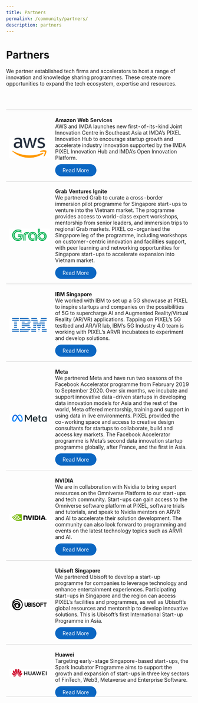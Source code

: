 ```yaml
---
title: Partners
permalink: /community/partners/
description: partners
---
```


# Partners
 
We partner established tech firms and accelerators to host a range of innovation and knowledge sharing programmes. These create more opportunities to expand the tech ecosystem, expertise and resources.

<table>
    <tr>
        <br><br>
        </td>
    </tr>
    <tr>
        <td style="width:25%; border-top:0.75px solid lightgrey; border-bottom:0.75px solid lightgrey;">
            <br><img src="/images/Community/Partners/AWS.png">
        </td>
        <td style="border-top:0.75px solid lightgrey; border-bottom:0.75px solid lightgrey;">
            <br><b>Amazon Web Services</b>
            <br> AWS and IMDA launches new first-of-its-kind Joint Innovation Centre in Southeast Asia at IMDA’s PIXEL Innovation Hub to encourage startup growth and accelerate industry innovation supported by the IMDA PIXEL Innovation Hub and IMDA’s Open Innovation Platform.
            <br><br><a href="https://www.aboutamazon.sg/news/aws/aws-and-imda-launch-first-of-its-kind-joint-innovation-centre-in-southeast-asia-to-deepen-collaboration-and-industry-innovation" target="_blank" style="background-color: #0A66C2; color: white; text-decoration: none; border-radius: 100px; padding-left: 20px; padding-right: 20px; padding-top:8px; padding-bottom:8px">Read More</a><br><br>
        </td>
    </tr>
    <tr>
        <td style="width:25%; border-top:0.75px solid lightgrey; border-bottom:0.75px solid lightgrey;">
            <br><img src="/images/Community/Partners/Grab.png">
        </td>
        <td style="border-top:0.75px solid lightgrey; border-bottom:0.75px solid lightgrey;">
            <br><b>Grab Ventures Ignite</b>
            <br>We partnered Grab to curate a cross-border immersion pilot programme for Singapore start-ups to venture into the Vietnam market. The programme provides access to world-class expert workshops, mentorship from senior leaders, and immersion trips to regional Grab markets. PIXEL co-organised the Singapore leg of the programme, including workshops on customer-centric innovation and facilities support, with peer learning and networking opportunities for Singapore start-ups to accelerate expansion into Vietnam market.
            <br><br><a href="https://www.grab.com/sg/press/business/grab-collaborates-with-imda-to-pilot-grab-ventures-ignite-in-singapore/" target="_blank" style="background-color: #0A66C2; color: white; text-decoration: none; border-radius: 100px; padding-left: 20px; padding-right: 20px; padding-top:8px; padding-bottom:8px">Read More</a><br><br>
        </td>
    </tr>
    <tr>
        <td style="width:25%; border-top:0.75px solid lightgrey; border-bottom:0.75px solid lightgrey;">
            <br><img src="/images/Community/Partners/IBM.png">
        </td>
        <td style="border-top:0.75px solid lightgrey; border-bottom:0.75px solid lightgrey;">
            <br><b>IBM Singapore</b>
            <br>We worked with IBM to set up a 5G showcase at PIXEL to inspire startups and companies on the possibilities of 5G to supercharge AI and Augmented Reality/Virtual Reality (AR/VR) applications. Tapping on PIXEL’s 5G testbed and AR/VR lab, IBM’s 5G Industry 4.0 team is working with PIXEL’s ARVR incubatees to experiment and develop solutions.
            <br><br><a href="https://www.imda.gov.sg/Content-and-News/Media-Releases-and-Speeches/Media-Releases/2020/IBM-IMDA-M1-and-Samsung-to-Collaborate-on-Singapores-First-5G-Industry-4_0-Trial" target="_blank" style="background-color: #0A66C2; color: white; text-decoration: none; border-radius: 100px; padding-left: 20px; padding-right: 20px; padding-top:8px; padding-bottom:8px">Read More</a><br><br>
        </td>
    </tr>
    <tr>
        <td style="width:25%; border-top:0.75px solid lightgrey; border-bottom:0.75px solid lightgrey;">
            <br><img src="/images/Community/Partners/Meta.png">
        </td>
        <td style="border-top:0.75px solid lightgrey; border-bottom:0.75px solid lightgrey;">
            <br><b>Meta</b>
            <br>We partnered Meta and have run two seasons of the Facebook Accelerator programme from February 2019 to September 2020. Over six months, we incubate and support innovative data-driven startups in developing data innovation models for Asia and the rest of the world, Meta offered mentorship, training and support in using data in live environments. PIXEL provided the co-working space and access to creative design consultants for startups to collaborate, build and access key markets. The Facebook Accelerator programme is Meta’s second data innovation startup programme globally, after France, and the first in Asia.
            <br><br><a href="https://www.mci.gov.sg/pressroom/news-and-stories/pressroom/2021/3/speech-by-minister-s-iswaran-at-launch-of-upskill-with-facebook-singapore?page=10" target="_blank" style="background-color: #0A66C2; color: white; text-decoration: none; border-radius: 100px; padding-left: 20px; padding-right: 20px; padding-top:8px; padding-bottom:8px">Read More</a><br><br>
        </td>
    </tr>
    <tr>
        <td style="width:25%; border-top:0.75px solid lightgrey; border-bottom:0.75px solid lightgrey;">
            <br><img src="/images/Community/Partners/Nvidia.png">
        </td>
        <td style="border-top:0.75px solid lightgrey; border-bottom:0.75px solid lightgrey;">
		    <br><b>NVIDIA</b> 
            <br>We are in collaboration with Nvidia to bring expert resources on the Omniverse Platform to our start-ups and tech community. Start-ups can gain access to the Omniverse software platform at PIXEL, software trials and tutorials, and speak to Nvidia mentors on ARVR and AI to accelerate their solution development. The community can also look forward to programming and events on the latest technology topics such as ARVR and AI.
            <br><br><a href="https://www.nvidia.com/en-us/" target="_blank" style="background-color: #0A66C2; color: white; text-decoration: none; border-radius: 100px; padding-left: 20px; padding-right: 20px; padding-top:8px; padding-bottom:8px">Read More</a><br><br>
        </td>
    </tr>
    <tr>
        <td style="width:25%; border-top:0.75px solid lightgrey; border-bottom:0.75px solid lightgrey;">
            <br><img src="/images/Community/Partners/Ubisoft.png">
        </td>
        <td style="border-top:0.75px solid lightgrey; border-bottom:0.75px solid lightgrey;">
            <br><b>Ubisoft Singapore</b> 
            <br>We partnered Ubisoft to develop a start-up programme for companies to leverage technology and enhance entertainment experiences. Participating start-ups in Singapore and the region can access PIXEL’s facilities and programmes, as well as Ubisoft’s global resources and mentorship to develop innovative solutions. This is Ubisoft’s first International Start-up Programme in Asia.
            <br><br><a href="https://news.ubisoft.com/en-us/article/Dv8yabFrdkvbKG0VNdFgd/ubisoft-startup-program-expands-into-singapore-as-ubisoft-entrepreneurs-lab" target="_blank" style="background-color: #0A66C2; color: white; text-decoration: none; border-radius: 100px; padding-left: 20px; padding-right: 20px; padding-top:8px; padding-bottom:8px">Read More</a><br><br>
        </td>
    </tr>
		</tr>
		<td style="width:25%; border-top:0.75px solid lightgrey; border-bottom:0.75px solid lightgrey;">
            <br><img src="/images/Community/Partners/Huawei.png">
        </td>
        <td style="border-top:0.75px solid lightgrey; border-bottom:0.75px solid lightgrey;">
            <br><b>Huawei</b>
            <br>Targeting early-stage Singapore-based start-ups, the Spark Incubator Programme aims to support the growth and expansion of start-ups in three key sectors of FinTech, Web3, Metaverse and Enterprise Software. 
            <br><br><a href="https://govinsider.asia/connected-gov/singapores-infocomm-media-development-authority-and-huawei-cloud-announces-launch-of-start-up-incubator/" target="_blank" style="background-color: #0A66C2; color: white; text-decoration: none; border-radius: 100px; padding-left: 20px; padding-right: 20px; padding-top:8px; padding-bottom:8px">Read More</a>